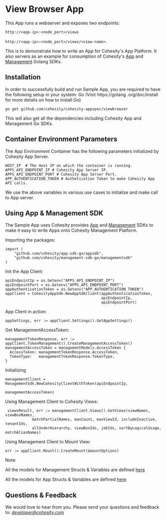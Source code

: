 View Browser App
=================

This App runs a webserver and exposes two endpoints: 

`http://<app-ip>:<node_port>/views`  

`http://<app-ip>:<node_port>/views/<view-name>`.
 
This is to demonstrate how to write an App for Cohesity's App
Platform. It also servers as an example for consumption of Cohesity's [App](https://github.com/cohesity/app-sdk-go)
and [Management](https://github.com/cohesity/management-sdk-go) Golang SDKs.

## Installation
In order to successfully build and run Sample App, you are required to 
have the following setup in your system: Go (Visit https://golang
.org/doc/install for more details on how to install Go)

```go get github.com/cohesity/cohesity-appspec/viewbrowser```

This will also get all the dependencies including Cohesity App and 
Management Go SDKs.

## Container Environment Parameters
The App Environment Container has the following parameters initialized by 
Cohesity App Server.
```
HOST_IP  # The Host IP on which the container is running.
APPS_API_ENDPOINT_IP # Cohesity App Server IP.
APPS_API_ENDPOINT_PORT # Cohesity App Server Port.
APP_AUTHENTICATION_TOKEN # Authetication Token to make Cohesity App API calls. 
```
We use the above variables in various use cases to initialize and make call to  App server.

## Using App & Management SDK
The Sample App uses
Cohesity provides [App](https://github.com/cohesity/app-sdk-go)
and [Management](https://github.com/cohesity/management-sdk-go) SDKs to 
make it easy to write Apps onto Cohesity Management Platform.

Importing the packages:
```
import (
    "github.com/cohesity/app-sdk-go/appsdk",
    "github.com/cohesity/management-sdk-go/managementsdk"
)
```

Init the App Client:
```
apiEndpointIp = os.Getenv("APPS_API_ENDPOINT_IP")
apiEndpointPort = os.Getenv("APPS_API_ENDPOINT_PORT")
appAuthenticationToken = os.Getenv("APP_AUTHENTICATION_TOKEN")
appClient = CohesityAppSdk.NewAppSdkClient(appAuthenticationToken,
                                           apiEndpointIp,
                                           apiEndpointPort)
```
App Client in action:
```
appSettings, err := appClient.Settings().GetAppSettings()
```

Get ManagementAccessToken:
```
managementTokenResponse, err := appClient.TokenManagement().CreateManagementAccessToken() 
managementAccessToken = managementModels.AccessToken {
  AccessToken: managementTokenResponse.AccessToken,
  TokenType:   managementTokenResponse.TokenType,
}
```
Initializing
```
managementClient = ManagementSdk.NewCohesityClientWithToken(apiEndpointIp, 
                                                            managementAccessToken)
```               

Using Management Client to Cohesity Views:
```
 viewsResult, err := managementClient.Views().GetViews(viewNames, viewBoxNames,
            matchPartialNames, maxCount, maxViewId, includeInactive, tenantIds,
            allUnderHierarchy, viewBoxIds, jobIds, sortByLogicalUsage, matchAliasNames)
```

Using Management Client to Mount View:
```
err := appClient.Mount().CreateMount(&mountOptions)
```

Note: 

All the models for Management Structs & Variables are defined [here](https://github.com/cohesity/management-sdk-go/models)

All the models for App Structs & Variables are defined [here](https://github.com/cohesity/app-sdk-go/models)

## Questions & Feedback
We would love to hear from you. Please send your questions and feedback to: 
*developer@cohesity.com*
